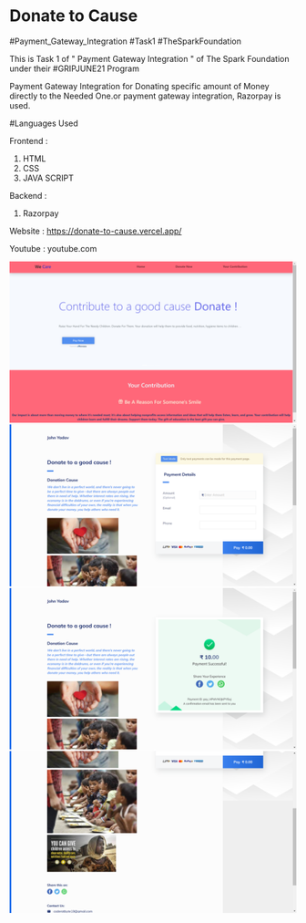 # Donate to Cause
#Payment_Gateway_Integration #Task1 #TheSparkFoundation

This is Task 1 of " Payment Gateway Integration " of The Spark Foundation under their #GRIPJUNE21 Program

Payment Gateway Integration for Donating specific amount of Money directly to the Needed One.or payment gateway integration, Razorpay is used.

#Languages Used

Frontend :

1. HTML
2. CSS
3. JAVA SCRIPT

Backend :

1. Razorpay 

Website :
https://donate-to-cause.vercel.app/

Youtube :
youtube.com

![image](/assets/img/Home.png)
![image](/assets/img/Donate.png)
![image](/assets/img/paid.png)
![image](/assets/img/mail.png)




